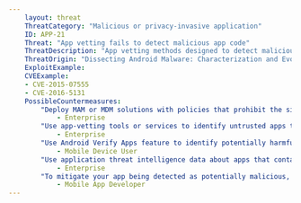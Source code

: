 ```yaml
---
    layout: threat
    ThreatCategory: "Malicious or privacy-invasive application"
    ID: APP-21
    Threat: "App vetting fails to detect malicious app code"
    ThreatDescription: "App vetting methods designed to detect malicious code are complicated by various code obfuscation techniques such as sandbox detection, encryption, and dead code (malicious functions unreachable by normal program execution). As a result, a malicious app subjected to app vetting may appear free of harmful code and safe to publish or distribute."
    ThreatOrigin: "Dissecting Android Malware: Characterization and Evolution [^85]"
    ExploitExample:
    CVEExample:
    - CVE-2015-07555
    - CVE-2016-5131
    PossibleCountermeasures:
        "Deploy MAM or MDM solutions with policies that prohibit the side-loading of apps, which may bypass security checks on the app.":
            - Enterprise
        "Use app-vetting tools or services to identify untrusted apps that contain encrypted or obfuscated code.":
            - Enterprise
        "Use Android Verify Apps feature to identify potentially harmful apps.":
            - Mobile Device User
        "Use application threat intelligence data about apps that contain encrypted or obfuscated code":
            - Enterprise
        "To mitigate your app being detected as potentially malicious, do not arbitrarily encrypt or obfuscate code.":
            - Mobile App Developer
---
```

